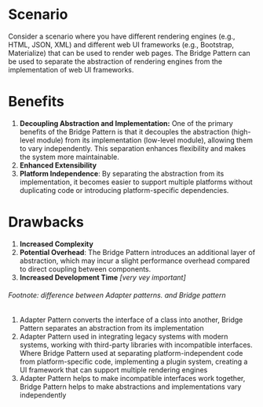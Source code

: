 # Scenario
Consider a scenario where you have different rendering engines (e.g., HTML, JSON, XML) and different web UI frameworks (e.g., Bootstrap, Materialize) that can be used to render web pages. The Bridge Pattern can be used to separate the abstraction of rendering engines from the implementation of web UI frameworks.

# Benefits
1. **Decoupling Abstraction and Implementation:** One of the primary benefits of the Bridge Pattern is that it decouples the abstraction (high-level module) from its implementation (low-level module), allowing them to vary independently. This separation enhances flexibility and makes the system more maintainable.
2. **Enhanced Extensibility**
3. **Platform Independence**: By separating the abstraction from its implementation, it becomes easier to support multiple platforms without duplicating code or introducing platform-specific dependencies.

# Drawbacks
1. **Increased Complexity**
2. **Potential Overhead**: The Bridge Pattern introduces an additional layer of abstraction, which may incur a slight performance overhead compared to direct coupling between components.
3. **Increased Development Time** _[very vey important]_


###### Footnote: difference between Adapter patterns. and Bridge pattern
1. Adapter Pattern converts the interface of a class into another, Bridge Pattern separates an abstraction from its implementation
2. Adapter Pattern used in integrating legacy systems with modern systems, working with third-party libraries with incompatible interfaces. Where Bridge Pattern used at separating platform-independent code from platform-specific code, implementing a plugin system, creating a UI framework that can support multiple rendering engines
3. Adapter Pattern helps to make incompatible interfaces work together, Bridge Pattern helps to make abstractions and implementations vary independently